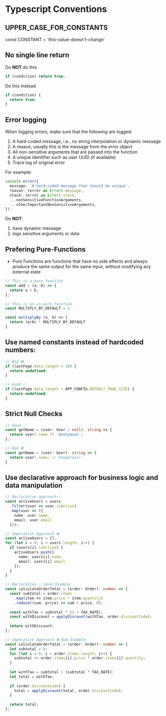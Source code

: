 # Typescript Conventions

## UPPER_CASE_FOR_CONSTANTS

const CONSTANT = 'this-value-doesn't-change'

## No single line return

Do **NOT** do this

```typescript
if (condition) return true;
```

Do this instead

```typescript
if (condition) {
  return true;
}
```

## Error logging

When logging errors, make sure that the following are logged:

1. A hard-coded message, i.e., no string interpolation or dynamic message
2. A reason, usually this is the message from the error object
3. All non-sensitive arguments that are passed into the function
4. A unique identifier such as user UUID (if available)
5. Trace log of original error

For example:

```typescript
console.error({
  message: 'A hard-coded message that should be unique',
  reason: (error as Error).message,
  stack: (error as Error).stack,
  ...nonSensitiveFunctionArguments,
  ...otherImportantNonSensitiveArguments,
});
```

Do **NOT**:

1. have dynamic message
2. logs sensitive arguments or data

## Prefering Pure-Functions

- Pure Functions are functions that have no side effects and always produce the same output for the same input, without modifying any external state

```js
// This is a pure function
const add = (a, b) => {
  return a + b;
};

// This is an un-pure function
const MULTIPLY_BY_DEFAULT = 2

const multiplyBy (a, b) => {
  return (a+b) * MULTIPLY_BY_DEFAULT
}

```
## Use named constants instead of hardcoded numbers:

```typescript
// Bad ❌
if (lastPage.data.length < 10) {
  return undefined;
}

// Good ✅
if (lastPage.data.length < APP_CONFIG.DEFAULT_PAGE_SIZE) {
  return undefined;
}

```
## Strict Null Checks 

```typescript
// Good ✅
const getName = (user: User | null): string => {
  return user?.name ?? 'Anonymous';
};

// Bad ❌
const getName = (user: User): string => {
  return user!.name; // Dangerous!
}
```

## Use declarative approach for business logic and data manipulation 

```typescript 
// Declarative approach✅
const activeUsers = users
  .filter(user => user.isActive)
  .map(user => ({
    name: user.name,
    email: user.email
  }));

// Imperative Approach ❌
const activeUsers = [];
for (let i = 0; i < users.length; i++) {
  if (users[i].isActive) {
    activeUsers.push({
      name: users[i].name,
      email: users[i].email
    });
  }
}

```

```typescript
// Declarative ✅ Good Example
const calculateOrderTotal = (order: Order): number => {
  const subtotal = order.items
    .map(item => item.price * item.quantity)
    .reduce((sum, price) => sum + price, 0);
    
  const withTax = subtotal * (1 + TAX_RATE);
  const withDiscount = applyDiscount(withTax, order.discountCode);
  
  return withDiscount;
};

// Imperative Approach ❌ Bad Example
const calculateOrderTotal = (order: Order): number => {
  let subtotal = 0;
  for (let i = 0; i < order.items.length; i++) {
    subtotal += order.items[i].price * order.items[i].quantity;
  }
  
  let withTax = subtotal + (subtotal * TAX_RATE);
  let total = withTax;
  
  if (order.discountCode) {
    total = applyDiscount(total, order.discountCode);
  }
  
  return total;
};
```

